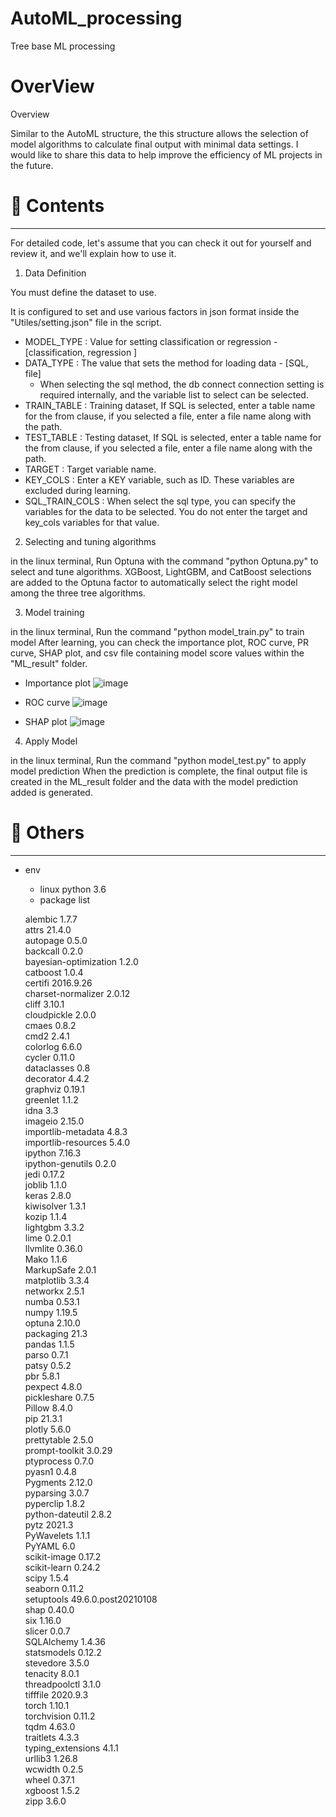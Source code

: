 # AutoML_processing
Tree base ML processing
# OverView

Overview

Similar to the AutoML structure, the this structure allows the selection of model algorithms to calculate final output with minimal data settings.
I would like to share this data to help improve the efficiency of ML projects in the future.

# 📃 Contents

---
For detailed code, let's assume that you can check it out for yourself and review it, and we'll explain how to use it.

1. Data Definition

You must define the dataset to use.

It is configured to set and use various factors in json format inside the "Utiles/setting.json" file in the script.


- MODEL_TYPE : Value for setting classification or regression - [classification, regression ]
- DATA_TYPE : The value that sets the method for loading data - [SQL, file] 
    - When selecting the sql method, the db connect connection setting is required internally, and the variable list to select can be selected.
- TRAIN_TABLE : Training dataset,  If SQL is selected, enter a table name for the from clause, if you selected a file, enter a file name along with the path.
- TEST_TABLE : Testing dataset, If SQL is selected, enter a table name for the from clause, if you selected a file, enter a file name along with the path.
- TARGET : Target variable name.
- KEY_COLS : Enter a KEY variable, such as ID. These variables are excluded during learning.
- SQL_TRAIN_COLS : When select the sql type, you can specify the variables for the data to be selected. You do not enter the target and key_cols variables for that value.

2. Selecting and tuning algorithms

in the linux terminal, Run Optuna with the command "python Optuna.py" to select and tune algorithms.
XGBoost, LightGBM, and CatBoost selections are added to the Optuna factor to automatically select the right model among the three tree algorithms.

3. Model training

in the linux terminal, Run the command "python model_train.py" to train model
After learning, you can check the importance plot, ROC curve, PR curve, SHAP plot, and csv file containing model score values within the "ML_result" folder.

- Importance plot
![image](https://user-images.githubusercontent.com/97657857/165936059-6941a838-fa79-4705-84e0-018c6b14ad8e.png)


- ROC curve
![image](https://user-images.githubusercontent.com/97657857/165936122-3c304790-e812-4fed-a15e-b54d70df75db.png)

- SHAP plot
![image](https://user-images.githubusercontent.com/97657857/165936175-163ede4e-3e0f-4914-9495-0aeb4a5ec548.png)

4. Apply Model

in the linux terminal, Run the command "python model_test.py" to apply model prediction
When the prediction is complete, the final output file is created in the ML_result folder and the data with the model prediction added is generated.


# 🌈 Others

---

- env
    - linux python 3.6    
    - package list    
       
    alembic               1.7.7  
    attrs                 21.4.0  
    autopage              0.5.0  
    backcall              0.2.0  
    bayesian-optimization 1.2.0  
    catboost              1.0.4  
    certifi               2016.9.26  
    charset-normalizer    2.0.12  
    cliff                 3.10.1  
    cloudpickle           2.0.0  
    cmaes                 0.8.2  
    cmd2                  2.4.1  
    colorlog              6.6.0  
    cycler                0.11.0  
    dataclasses           0.8  
    decorator             4.4.2  
    graphviz              0.19.1  
    greenlet              1.1.2  
    idna                  3.3  
    imageio               2.15.0  
    importlib-metadata    4.8.3  
    importlib-resources   5.4.0  
    ipython               7.16.3  
    ipython-genutils      0.2.0  
    jedi                  0.17.2  
    joblib                1.1.0  
    keras                 2.8.0  
    kiwisolver            1.3.1  
    kozip                 1.1.4  
    lightgbm              3.3.2  
    lime                  0.2.0.1  
    llvmlite              0.36.0  
    Mako                  1.1.6  
    MarkupSafe            2.0.1  
    matplotlib            3.3.4  
    networkx              2.5.1  
    numba                 0.53.1  
    numpy                 1.19.5  
    optuna                2.10.0  
    packaging             21.3  
    pandas                1.1.5  
    parso                 0.7.1  
    patsy                 0.5.2  
    pbr                   5.8.1  
    pexpect               4.8.0  
    pickleshare           0.7.5  
    Pillow                8.4.0  
    pip                   21.3.1  
    plotly                5.6.0  
    prettytable           2.5.0  
    prompt-toolkit        3.0.29  
    ptyprocess            0.7.0  
    pyasn1                0.4.8  
    Pygments              2.12.0  
    pyparsing             3.0.7  
    pyperclip             1.8.2  
    python-dateutil       2.8.2  
    pytz                  2021.3  
    PyWavelets            1.1.1  
    PyYAML                6.0  
    scikit-image          0.17.2  
    scikit-learn          0.24.2  
    scipy                 1.5.4  
    seaborn               0.11.2  
    setuptools            49.6.0.post20210108  
    shap                  0.40.0  
    six                   1.16.0  
    slicer                0.0.7  
    SQLAlchemy            1.4.36  
    statsmodels           0.12.2  
    stevedore             3.5.0  
    tenacity              8.0.1  
    threadpoolctl         3.1.0  
    tifffile              2020.9.3  
    torch                 1.10.1  
    torchvision           0.11.2  
    tqdm                  4.63.0  
    traitlets             4.3.3  
    typing_extensions     4.1.1  
    urllib3               1.26.8  
    wcwidth               0.2.5  
    wheel                 0.37.1  
    xgboost               1.5.2  
    zipp                  3.6.0  
